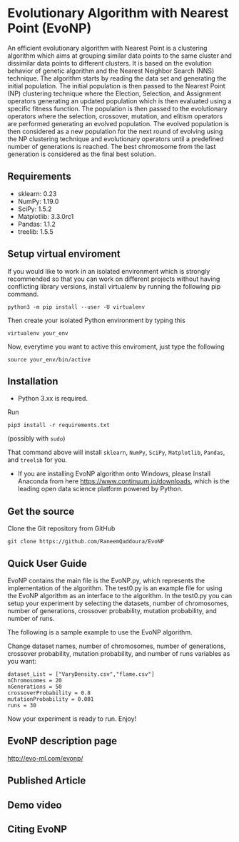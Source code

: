 # Evolutionary Algorithm with Nearest Point (EvoNP)
An efficient evolutionary algorithm with Nearest Point is a clustering algorithm which aims at grouping similar data points to the same cluster and dissimilar data points to different clusters. It is based on the evolution behavior of genetic algorithm and the Nearest Neighbor Search (NNS) technique. The algorithm starts by reading the data set and generating the initial population. The initial population is then passed to the Nearest Point (NP) clustering technique where the Election, Selection, and Assignment operators generating an updated population which is then evaluated using a specific fitness function. The population is then passed to the evolutionary operators where the selection, crossover, mutation, and elitism operators are performed generating an evolved population. The evolved population is then considered as a new population for the next round of evolving using the NP clustering technique and evolutionary operators until a predefined number of generations is reached. The best chromosome from the last generation is considered as the final best solution. 

## Requirements
- sklearn: 0.23
- NumPy: 1.19.0
- SciPy: 1.5.2
- Matplotlib: 3.3.0rc1
- Pandas: 1.1.2
- treelib: 1.5.5

## Setup virtual enviroment
If you would like to work in an isolated environment which is strongly recommended so that you can work on different projects without having conflicting library versions, install virtualenv by running the following pip command.
```
python3 -m pip install --user -U virtualenv
```
Then create your isolated Python environment by typing this
```
virtualenv your_env

```
Now, everytime you want to active this enviroment, just type the following
```
source your_env/bin/active
```

## Installation
- Python 3.xx is required.

Run

    pip3 install -r requirements.txt

(possibly with `sudo`)

That command above will install  `sklearn`, `NumPy`, `SciPy`, `Matplotlib`, `Pandas`, and `treelib` for you.

- If you are installing EvoNP algorithm onto Windows, please Install Anaconda from here https://www.continuum.io/downloads, which is the leading open data science platform powered by Python.

## Get the source

Clone the Git repository from GitHub

    git clone https://github.com/RaneemQaddoura/EvoNP


## Quick User Guide

EvoNP contains the main file is the EvoNP.py, which represents the implementation of the algorithm. The test0.py is an example file for using the EvoNP algorithm as an interface to the algorithm. In the test0.py you can setup your experiment by selecting the datasets, number of chromosomes, number of generations, crossover probability, mutation probability, and number of runs. 

The following is a sample example to use the EvoNP algorithm.  

Change dataset names, number of chromosomes, number of generations, crossover probability, mutation probability, and number of runs variables as you want:  
```
dataset_List = ["VaryDensity.csv","flame.csv"]
nChromosomes = 20
nGenerations = 50
crossoverProbability = 0.8
mutationProbability = 0.001
runs = 30
```

Now your experiment is ready to run. Enjoy!

## EvoNP description page
http://evo-ml.com/evonp/

## Published Article

## Demo video

## Citing EvoNP

